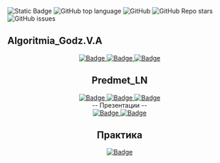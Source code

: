 ![Static Badge](https://img.shields.io/badge/Gasis0Dev-Gasis0-Gasis0)
![GitHub top language](https://img.shields.io/github/languages/top/Gasis0Dev/Gasis0)
![GitHub](https://img.shields.io/github/license/Gasis0Dev/Gasis0)
![GitHub Repo stars](https://img.shields.io/github/stars/Gasis0Dev/Gasis0)
![GitHub issues](https://img.shields.io/github/issues/Gasis0Dev/Gasis0)

## Algoritmia_Godz.V.A
<div id="badges" align="center">
  <a href="https://docs.google.com/document/d/106dtZsKkaZEnktpns04Skc-rbChEyvyH0faOnuDV4-o/edit?usp=drive_link">
    <img src="https://img.shields.io/badge/конспект-black?style=for-the-badge&logo=pen&logoColor=white" alt="Badge"/>
  </a>
  <a href="https://drive.google.com/drive/folders/1uJPC-3QHmeDUOgRcgIwHDwfXCDCY5iEK?usp=drive_link">
    <img src="https://img.shields.io/badge/Ермилова-black?style=for-the-badge&logo=computer&logoColor=white" alt="Badge"/>
  </a>
  <a href="https://drive.google.com/drive/folders/1r5KKXfh3mq_bHh2KrkAC3l-aIzP12OIa?usp=drive_link">
    <img src="https://img.shields.io/badge/новелла-black?style=for-the-badge&logo=twine&logoColor=white" alt="Badge"/>
  </a>
</div >
<div align="center">

## Predmet_LN

<div id="badges" align="center">
  <a href="https://docs.google.com/document/d/1VsXI_eI1rxx7kivZYSPbBgvcYVdeXJU6RBngM0sQ2yI/edit?usp=drive_link">
    <img src="https://img.shields.io/badge/Конспект-black?style=for-the-badge&logo=pen&logoColor=white" alt="Badge"/>
  </a>
  <a href="https://drive.google.com/drive/folders/17cCQtBvYrZCTB8htGi5qB1HLrXKFBvsD?usp=drive_link">
    <img src="https://img.shields.io/badge/БД-black?style=for-the-badge&logo=computer&logoColor=white" alt="Badge"/>
  </a>
  <a href="https://docs.google.com/document/d/1d6gGWea97nKSDp2xqEas_v-q4hXFkzkDnWIHAOEpheo/edit?usp=sharing">
    <img src="https://img.shields.io/badge/работы/тесты-black?style=for-the-badge&logo=twine&logoColor=white" alt="Badge"/>
  </a>
</div >
<div align="center">
-- Презентации --
<div id="badges" align="center">
   <a href="https://docs.google.com/presentation/d/1VOGdYVVg7ED0S4ggrrTiFzDes7Nx1DIE/edit?usp=sharing&ouid=101743919987561321728&rtpof=true&sd=true">
    <img src="https://img.shields.io/badge/тела вращения вокруг нас-black?style=for-the-badge&logo=stepik&logoColor=white" alt="Badge"/>
  </a>
  <a href="https://loony211.github.io/PredmetyLN_eliseev/4vid..html">
    <img src="https://img.shields.io/badge/презентация LibreOffice Base и SQL DBbrowser-black?style=for-the-badge&logo=pen&logoColor=white" alt="Badge"/>
  </a>
</div >
<div align="center">

## Практика
<div id="badges" align="center">
   <a href="loony211.github.io/praktika/practika.html">
    <img src="https://img.shields.io/badge/сайт-black?style=for-the-badge&logo=stepik&logoColor=white" alt="Badge"/>
 </a>
</div >
<div align="center">

